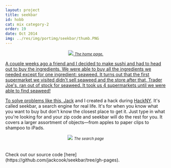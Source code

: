 ```yaml
---
layout: project
title: seekbar
id: hobb
cat: mix category-2
order: 19
date: Oct 2014
img: ../res/img/portimg/seekbar/thumb.PNG
---
```


<center><a href="http://jackcook.github.io/seekbar"><img src="../../../res/img/portimg/seekbar/home.PNG"]<br>
<small><i>The home page.</i></small></center>

A couple weeks ago a friend and I decided to make sushi and had to head out to buy the ingredients. We were able to buy all the ingredients we needed except for one ingredient: seaweed. It turns out that the first supermarket we visited didn't sell seaweed and the store after that, Trader Joe's, ran out of stock for seaweed. It took us 4 supermarkets until we were able to find seaweed!

To solve problems like this, [Jack](http://jackcook.nyc/) and I created a hack during [HackNY](http://hackny.org/a/spring2014hackathon/). It's called seekbar, a search engine for real life. It's for when you know what you want to buy but don't know the closest place to get it. Just type in what you're looking for and your zip code and seekbar will do the rest for you. It covers a larger assortment of objects—from apples to paper clips to shampoo to iPads.

<center><img src="../../../res/img/portimg/seekbar/search.PNG"<br>
<small><i>The search page</i></small></center>
<br><br>
Check out our source code [here](https://github.com/jackcook/seekbar/tree/gh-pages).